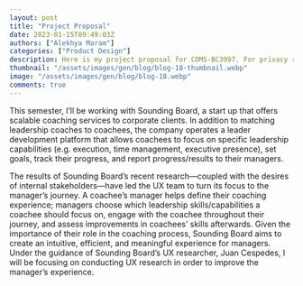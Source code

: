 ```yaml
---
layout: post
title: "Project Proposal"
date: 2023-01-15T09:49:03Z
authors: ["Alekhya Maram"]
categories: ["Product Design"]
description: Here is my project proposal for COMS-BC3997. For privacy reasons, I cannot publicly post the full project proposal, so I've included an abridged version. 
thumbnail: "/assets/images/gen/blog/blog-18-thumbnail.webp"
image: "/assets/images/gen/blog/blog-18.webp"
comments: true
---
```

This semester, I’ll be working with Sounding Board, a start up that offers scalable coaching services to corporate clients. In addition to matching leadership coaches to coachees, the company operates a leader development platform that allows coachees to focus on specific leadership capabilities (e.g. execution, time management, executive presence), set goals, track their progress, and report progress/results to their managers.

The results of Sounding Board’s recent research—coupled with the desires of internal stakeholders—have led the UX team to turn its focus to the manager’s journey. A coachee’s manager helps define their coaching experience; managers choose which leadership skills/capabilities a coachee should focus on, engage with the coachee throughout their journey, and assess improvements in coachees’ skills afterwards. Given the importance of their role in the coaching process, Sounding Board aims to create an intuitive, efficient, and meaningful experience for managers. Under the guidance of Sounding Board’s UX researcher, Juan Cespedes, I will be focusing on conducting UX research in order to improve the manager’s experience.




